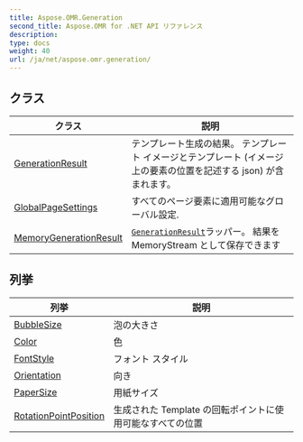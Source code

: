 ```yaml
---
title: Aspose.OMR.Generation
second_title: Aspose.OMR for .NET API リファレンス
description: 
type: docs
weight: 40
url: /ja/net/aspose.omr.generation/
---
```



## クラス

| クラス | 説明 |
| --- | --- |
| [GenerationResult](./generationresult/) | テンプレート生成の結果。 テンプレート イメージとテンプレート (イメージ上の要素の位置を記述する json) が含まれます。 |
| [GlobalPageSettings](./globalpagesettings/) | すべてのページ要素に適用可能なグローバル設定. |
| [MemoryGenerationResult](./memorygenerationresult/) | [`GenerationResult`](../aspose.omr.generation/generationresult/)ラッパー。 結果を MemoryStream として保存できます |
## 列挙

| 列挙 | 説明 |
| --- | --- |
| [BubbleSize](./bubblesize/) | 泡の大きさ |
| [Color](./color/) | 色 |
| [FontStyle](./fontstyle/) | フォント スタイル |
| [Orientation](./orientation/) | 向き |
| [PaperSize](./papersize/) | 用紙サイズ |
| [RotationPointPosition](./rotationpointposition/) | 生成された Template の回転ポイントに使用可能なすべての位置 |


